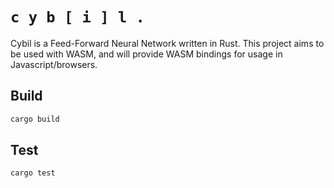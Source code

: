 # `c y b [ i ] l .`

Cybil is a Feed-Forward Neural Network written in Rust. This project aims to be used with WASM, and will provide WASM bindings for usage in Javascript/browsers.

## Build

```sh
cargo build
```

## Test

```sh
cargo test
```